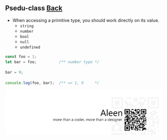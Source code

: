 ## Psedu-class [**Back**](./../types.md)

- When accessing a primitive type, you should work directly on its value.
    - `string`
    - `number`
    - `bool`
    - `null`
    - `undefined`

```js
const foo = 1;
let bar = foo;          /** number type */

bar = 9;

console.log(foo, bar);  /** => 1, 9     */
```

<a href="http://aleen42.github.io/" target="_blank" ><img src="./../../pic/tail.gif"></a>